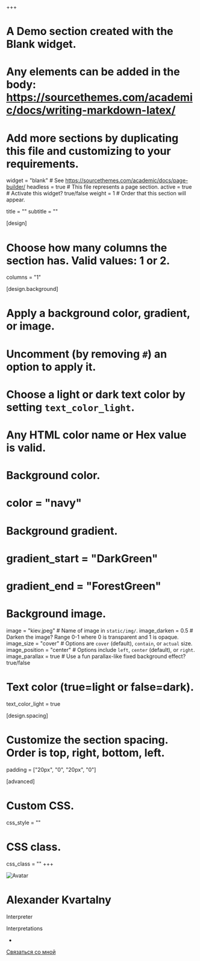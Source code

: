 +++
# A Demo section created with the Blank widget.
# Any elements can be added in the body: https://sourcethemes.com/academic/docs/writing-markdown-latex/
# Add more sections by duplicating this file and customizing to your requirements.

widget = "blank"  # See https://sourcethemes.com/academic/docs/page-builder/
headless = true  # This file represents a page section.
active = true  # Activate this widget? true/false
weight = 1  # Order that this section will appear.

title = ""
subtitle = ""

[design]
  # Choose how many columns the section has. Valid values: 1 or 2.
  columns = "1"

[design.background]
  # Apply a background color, gradient, or image.
  #   Uncomment (by removing `#`) an option to apply it.
  #   Choose a light or dark text color by setting `text_color_light`.
  #   Any HTML color name or Hex value is valid.

  # Background color.
  # color = "navy"
  
  # Background gradient.
  # gradient_start = "DarkGreen"
  # gradient_end = "ForestGreen"
  
  # Background image.
  image = "kiev.jpeg"  # Name of image in `static/img/`.
  image_darken = 0.5  # Darken the image? Range 0-1 where 0 is transparent and 1 is opaque.
  image_size = "cover"  #  Options are `cover` (default), `contain`, or `actual` size.
  image_position = "center"  # Options include `left`, `center` (default), or `right`.
  image_parallax = true  # Use a fun parallax-like fixed background effect? true/false
  
  # Text color (true=light or false=dark).
  text_color_light = true

[design.spacing]
  # Customize the section spacing. Order is top, right, bottom, left.
  padding = ["20px", "0", "20px", "0"]

[advanced]
 # Custom CSS. 
 css_style = ""
 
 # CSS class.
 css_class = ""
+++

<div class=container>
<img class="center avatar-circle" src=/author/alexander-kvartalny/avatar_hu33f5f57235d7950e444fbdb6fb6fb532_75201_270x270_fill_q90_lanczos_center.jpg alt=Avatar>
<div class="col-12 text-center">
<h1 class=hero-title itemprop=headline>Alexander Kvartalny</h1>
<p class=hero-subtitle>Interpreter</p>
<p class=hero-moto>Interpretations</p>
<ul class=network-icon aria-hidden=true><li>
<a itemprop=sameAs href=https://www.linkedin.com/in/alexander-kvartalny-russian-interpreter-89a19419b/ target=_blank rel=noopener><i class="fab fa-linkedin big-icon"></i></a>
</li></ul><p class=cta-btns><a href=/ru/#contact class="btn btn-light btn-lg"><i class="fas fa-paper-plane" aria-hidden=true></i>Связаться со мной</a></p></div></div>
